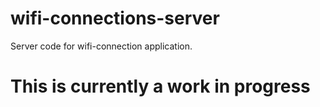 # wifi-connections-server
Server code for wifi-connection application.


# This is currently a work in progress
